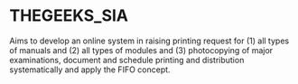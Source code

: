 # THEGEEKS_SIA
Aims to develop an online system in raising printing request for (1) all types of manuals and (2) all types of modules and (3) photocopying of major examinations, document and schedule printing and distribution systematically and apply the FIFO concept.
